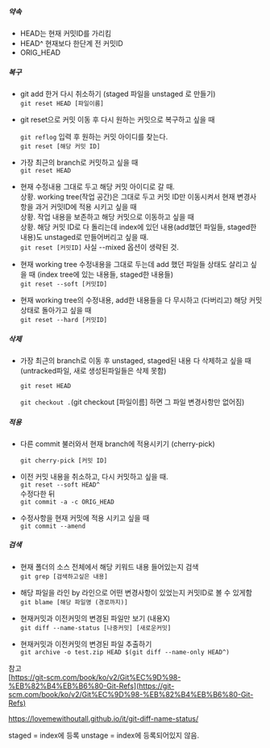 ##### 약속

-   HEAD는 현재 커밋ID를 가리킴
-   HEAD^ 현재보다 한단계 전 커밋ID
-   ORIG\_HEAD

##### 복구

-   git add 한거 다시 취소하기 (staged 파일을 unstaged 로 만들기)  
    `git reset HEAD [파일이름]`
    
-   git reset으로 커밋 이동 후 다시 원하는 커밋으로 복구하고 싶을 때
    
    `git reflog` 입력 후 원하는 커밋 아이디를 찾는다.  
    `git reset [해당 커밋 ID]`
    
-   가장 최근의 branch로 커밋하고 싶을 때  
    `git reset HEAD`
    
-   현재 수정내용 그대로 두고 해당 커밋 아이디로 갈 때.  
    상황. working tree(작업 공간)은 그대로 두고 커밋 ID만 이동시켜서 현재 변경사항을 과거 커밋ID에 적용 시키고 싶을 때  
    상황. 작업 내용을 보존하고 해당 커밋으로 이동하고 싶을 때  
    상황. 해당 커밋 ID로 다 돌리는데 index에 있던 내용(add했던 파일들, staged한 내용)도 unstaged로 만들어버리고 싶을 때.  
    `git reset [커밋ID]` 사실 --mixed 옵션이 생략된 것.
    
-   현재 working tree 수정내용을 그대로 두는데 add 했던 파일들 상태도 살리고 싶을 때 (index tree에 있는 내용들, staged한 내용들)  
    `git reset --soft [커밋ID]`
    
-   현재 working tree의 수정내용, add한 내용들을 다 무시하고 (다버리고) 해당 커밋상태로 돌아가고 싶을 때  
    `git reset --hard [커밋ID]`
    

##### 삭제

-   가장 최근의 branch로 이동 후 unstaged, staged된 내용 다 삭제하고 싶을 때 (untracked파일, 새로 생성된파일들은 삭제 못함)
    
    `git reset HEAD`
    
    `git checkout .`(git checkout \[파일이름\] 하면 그 파일 변경사항만 없어짐)
    

##### 적용

-   다른 commit 불러와서 현재 branch에 적용시키기 (cherry-pick)
    
    `git cherry-pick [커밋 ID]`
    
-   이전 커밋 내용을 취소하고, 다시 커밋하고 싶을 때.  
    `git reset --soft HEAD^`  
    수정다한 뒤  
    `git commit -a -c ORIG_HEAD`
    
-   수정사항을 현재 커밋에 적용 시키고 싶을 때  
    `git commit --amend`
    

##### 검색

-   현재 폴더의 소스 전체에서 해당 키워드 내용 들어있는지 검색  
    `git grep [검색하고싶은 내용]`
    
-   해당 파일을 라인 by 라인으로 어떤 변경사항이 있었는지 커밋ID로 볼 수 있게함  
    `git blame [해당 파일명 (경로까지)]`
    
-   현재커밋과 이전커밋의 변경된 파일만 보기 (내용X)    
    `git diff --name-status [나중커밋] [새로운커밋]`
    
-   현재커밋과 이전커밋의 변경된 파일 추출하기     
    `git archive -o test.zip HEAD $(git diff --name-only HEAD^)`
    
참고  
[https://git-scm.com/book/ko/v2/Git%EC%9D%98-%EB%82%B4%EB%B6%80-Git-Refs](https://git-scm.com/book/ko/v2/Git%EC%9D%98-%EB%82%B4%EB%B6%80-Git-Refs)

https://lovemewithoutall.github.io/it/git-diff-name-status/


staged = index에 등록
unstage = index에 등록되어있지 않음.
